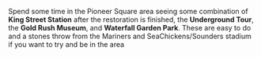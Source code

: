 Spend some time in the Pioneer Square area seeing some combination of **King Street Station** after the restoration is finished, the **Underground Tour**, the **Gold Rush Museum**, and **Waterfall Garden Park**. These are easy to do and a stones throw from the Mariners and SeaChickens/Sounders stadium if you want to try and be in the area